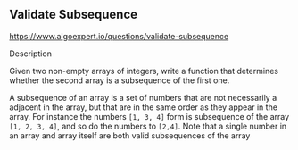  ## Validate Subsequence

https://www.algoexpert.io/questions/validate-subsequence

Description 


 Given two non-empty arrays of integers, write a function that determines whether the second array is a subsequence of the first one.

A subsequence of an array is a set of numbers that are not necessarily a adjacent in the array, but that are in the same order as they appear in the array. For instance the numbers ``[1, 3, 4]`` form is subsequence of the array ``[1, 2, 3, 4]``, and so do the numbers to ``[2,4]``. Note that a single number in an array and array itself are both valid subsequences of the array
